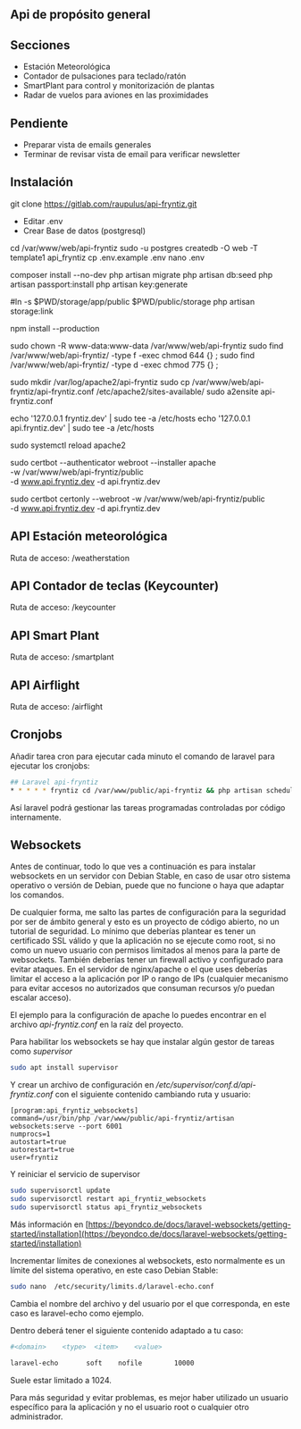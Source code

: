 ## Api de propósito general

## Secciones

- Estación Meteorológica
- Contador de pulsaciones para teclado/ratón
- SmartPlant para control y monitorización de plantas
- Radar de vuelos para aviones en las proximidades

## Pendiente

- Preparar vista de emails generales
- Terminar de revisar vista de email para verificar newsletter

## Instalación

git clone https://gitlab.com/raupulus/api-fryntiz.git

- Editar .env
- Crear Base de datos (postgresql)

cd /var/www/web/api-fryntiz
sudo -u postgres createdb -O web -T template1 api_fryntiz
cp .env.example .env
nano .env

composer install --no-dev
php artisan migrate
php artisan db:seed
php artisan passport:install
php artisan key:generate

#ln -s $PWD/storage/app/public $PWD/public/storage
php artisan storage:link

npm install --production

sudo chown -R www-data:www-data /var/www/web/api-fryntiz
sudo find /var/www/web/api-fryntiz/ -type f -exec chmod 644 {} \;
sudo find /var/www/web/api-fryntiz/ -type d -exec chmod 775 {} \;

sudo mkdir /var/log/apache2/api-fryntiz
sudo cp /var/www/web/api-fryntiz/api-fryntiz.conf /etc/apache2/sites-available/
sudo a2ensite api-fryntiz.conf

echo '127.0.0.1       fryntiz.dev' | sudo tee -a /etc/hosts
echo '127.0.0.1       api.fryntiz.dev' | sudo tee -a /etc/hosts

sudo systemctl reload apache2

sudo certbot --authenticator webroot --installer apache \
-w /var/www/web/api-fryntiz/public \
-d www.api.fryntiz.dev -d api.fryntiz.dev


sudo certbot certonly --webroot -w /var/www/web/api-fryntiz/public \
-d www.api.fryntiz.dev -d api.fryntiz.dev


## API Estación meteorológica

Ruta de acceso: /weatherstation

## API Contador de teclas (Keycounter)

Ruta de acceso: /keycounter

## API Smart Plant

Ruta de acceso: /smartplant

## API Airflight

Ruta de acceso: /airflight

## Cronjobs

Añadir tarea cron para ejecutar cada minuto el comando de laravel para ejecutar los cronjobs:

```bash
## Laravel api-fryntiz
* * * * * fryntiz cd /var/www/public/api-fryntiz && php artisan schedule:run >> /dev/null 2>&1
```

Así laravel podrá gestionar las tareas programadas controladas por código internamente.

## Websockets

Antes de continuar, todo lo que ves a continuación es para instalar websockets en un servidor con Debian Stable, en caso de usar otro sistema operativo o versión de Debian, puede que no funcione o haya que adaptar los comandos.

De cualquier forma, me salto las partes de configuración para la seguridad por ser de ámbito general y esto es un proyecto de código abierto, no un tutorial de seguridad. Lo mínimo que deberías plantear es tener un certificado SSL válido y que la aplicación no se ejecute como root, si no como un nuevo usuario con permisos limitados al menos para la parte de websockets. También deberías tener un firewall activo y configurado para evitar ataques. En el servidor de nginx/apache o el que uses deberías limitar el acceso a la aplicación por IP o rango de IPs (cualquier mecanismo para evitar accesos no autorizados que consuman recursos y/o puedan escalar acceso).

El ejemplo para la configuración de apache lo puedes encontrar en el archivo *api-fryntiz.conf* en la raíz del proyecto.

Para habilitar los websockets se hay que instalar algún gestor de tareas como *supervisor*

```bash
sudo apt install supervisor
```

Y crear un archivo de configuración en */etc/supervisor/conf.d/api-fryntiz.conf* con el siguiente contenido cambiando ruta y usuario:

```
[program:api_fryntiz_websockets]
command=/usr/bin/php /var/www/public/api-fryntiz/artisan websockets:serve --port 6001
numprocs=1
autostart=true
autorestart=true
user=fryntiz
```

Y reiniciar el servicio de supervisor

```bash
sudo supervisorctl update
sudo supervisorctl restart api_fryntiz_websockets
sudo supervisorctl status api_fryntiz_websockets
```

Más información en [https://beyondco.de/docs/laravel-websockets/getting-started/installation](https://beyondco.de/docs/laravel-websockets/getting-started/installation)


Incrementar límites de conexiones al websockets, esto normalmente es un límite del sistema operativo, en este caso Debian Stable:

```bash
sudo nano  /etc/security/limits.d/laravel-echo.conf
```

Cambia el nombre del archivo y del usuario por el que corresponda, en este caso es laravel-echo como ejemplo.

Dentro deberá tener el siguiente contenido adaptado a tu caso:

```bash
#<domain>    <type>  <item>    <value>

laravel-echo       soft    nofile        10000
```

Suele estar limitado a 1024.

Para más seguridad y evitar problemas, es mejor haber utilizado un usuario específico para la aplicación y no el usuario root o cualquier otro administrador.
